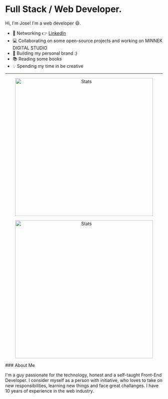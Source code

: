 # Full Stack / Web Developer. 

Hi, I'm Jose! I'm a web developer 😄.

- 🤹 Networking 👉 <a href="https://www.linkedin.com/in/jose-reyes-62b291207/">LinkedIn</a>
- 💻 Collaborating on some open-source projects and working on MINNEK DIGITAL STUDIO
- 📱 Building my personal brand :)
- 📚 Reading some books
- 💡 Spending my time in be creative

***
<p align="center">
  <img src="https://github-readme-stats.vercel.app/api?username=josereyes52&show_icons=true&hide_border=true&count_private=true" alt="Stats" width="440">
<p>

<p align="center">
  <img src="https://github-readme-stats.vercel.app/api/wakatime?username=josereyes52&show_icons=true&hide_border=true&count_private=true&layout=compact" alt="Stats" width="440">
<p>
### About Me

I'm a guy passionate for the technology, honest and a self-taught Front-End Developer. I consider myself as a person with initiative, who loves to take on new responsibilities, learning new things and face great challanges. I have 10 years of experience in the web industry.
